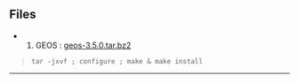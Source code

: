 ## Files
* 1. GEOS : [geos-3.5.0.tar.bz2](https://github.com/Geek-007/geek-007.github.io/blob/master/more/files/geos-3.5.0.tar.bz2) 
> `tar -jxvf ; configure ; make & make install`   
---




